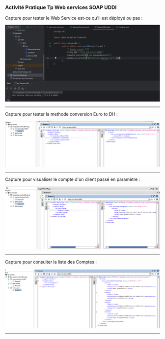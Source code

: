 <h3>Activité Pratique Tp Web services SOAP UDDI</h3>

<p>Capture pour tester le Web Service est-ce qu'il est déployé ou pas :</p>
<img src="Capture/JWS.PNG">
<hr/>
<p>Capture pour tester la methode conversion Euro to DH :</p>
<img src="Capture/MethodConversion.PNG">
<hr/>
<p>Capture pour visualiser le compte d'un client passé en paramètre :</p>
<img src="Capture/GetCompte.PNG">
<hr/>
<p>Capture pour consulter la liste des Comptes :</p>
<img src="Capture/ListeCompte.PNG">
<hr/>